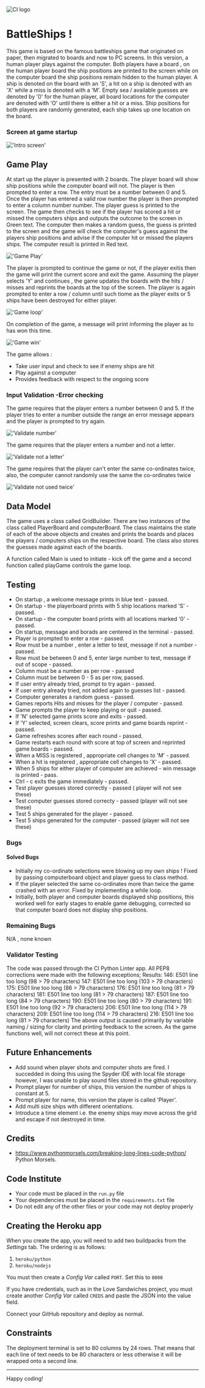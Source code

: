 ![CI logo](https://codeinstitute.s3.amazonaws.com/fullstack/ci_logo_small.png)

# BattleShips ! 
This game is based on the famous battleships game that originated on paper, then migrated to boards and now to PC screens. In this version, a human player plays against the computer. Both players have a board , on the human player board the ship positions are printed to the screen while on the computer board the ship positions remain hidden to the human player. 
A ship is denoted on the board with an 'S', a hit on a ship is denoted with an 'X' while a miss is denoted with a 'M'. Empty sea / available guesses are denoted by '0' for the human player, all board locations for the computer are denoted with 'O' until there is either a hit or a miss. 
Ship positions for both players are randomly generated, each ship takes up one location on the board. 

### Screen at game startup
!['Intro screen'](assets/images/intro.PNG)



## Game Play
At start up the player is presented with 2 boards. The player board will show ship positions while the computer board will not. The player is then prompted to enter a row. The entry must be a number between 0 and 5. Once the player has entered a valid row number the player is then prompted to enter a column number number. The player guess is printed to the screen. The game then checks to see if the player has scored a hit or missed the computers ships and outputs the outcome to the screen in Green text. 
The computer then makes a random guess, the guess is printed to the screen and the game will check the computer's guess against the players ship positions and advise if the computer hit or missed the players ships. The computer result is printed in Red text. 

!['Game Play'](assets/images/first_choice.PNG)

The player is prompted to continue the game or not, if the player exitis then the game will print the current score and exit the game. Assuming the player selects 'Y' and continues , the game updates the boards with the hits / misses and reprints the boards at the top of the screen. The player is again prompted to enter a row / column until such tiome as the player exits or 5 ships have been destroyed for either player.

!['Game loop'](assets/images/game_loop.PNG)

On completion of the game, a message will print informing the player as to has won this time. 

!['Game win'](assets/images/game_win.PNG)

The game allows :
* Take user input and check to see if enemy ships are hit
* Play against a computer
* Provides feedback with respect to the ongoing score

### Input Validation -Error checking
The game requires that the player enters a number between 0 and 5. If the player tries to enter a number outside the range an error message appears and the player is prompted to try again. 

!['Validate number'](assets/images/val1.PNG)

The game requires that the player enters a number and not a letter. 

!['Validate not a letter'](assets/images/val2.PNG)

The game requires that the player can't enter the same co-ordinates twice, also, the computer cannot randomly use the same the co-ordinates twice

!['Validate not used twice'](assets/images/val3.PNG)

## Data Model
The game uses a class called GridBuilder. There are two instances of the class called PlayerBoard and computerBoard. The class maintains the state of each of the above objects and creates and prints the boards and places the players / computers ships on the respective board. 
The class also stores the guesses made against each of the boards.

A function called Main is used to initiate - kick off the game and a second function called playGame controls the game loop. 

## Testing
* On startup , a welcome message prints in blue text - passed.
* On startup - the playerboard prints with 5 ship locations marked 'S' - passed.
* On startup - the computer board prints with all locations marked '0' - passed. 
* On startup, message and borads are centered in the terminal - passed.
* Player is prompted to enter a row - passed.
* Row must be a number , enter a letter to test, message if not a number - passed.
* Row must be between 0 and 5, enter large number to test, message if out of scope - passed. 
* Column must be a number as per row - passed
* Column must be between 0 - 5 as per row, passed.
* If user entry already tried, prompt to try again - passed.
* If user entry already tried, not added again to guesses list - passed.
* Computer generates a random guess - passed.
* Games reports Hits and misses for the player / computer - passed. 
* Game prompts the player to keep playing or quit - passed.
* If 'N' selected game prints score and exits - passed. 
* If 'Y' selected, screen clears, score prints and game boards reprint - passed. 
* Game refreshes scores after each round - passed. 
* Game restarts each round with score at top of screen and reprinted game boards - passed. 
* When a MISS is registered , appropriate cell changes to 'M' - passed.
* When a hit is registered , appropriate cell changes to 'X' - passed. 
* When 5 ships for either player of computer are achieved - win message is printed - pass. 
* Ctrl - c exits the game immediately - passed. 
* Test player guesses stored correctly - passed ( player will not see these)
* Test computer guesses stored correcty - passed (player will not see these)
* Test 5 ships generated for the player - passed.
* Test 5 ships generated for the computer - passed (player will not see these)

### Bugs
#### Solved Bugs
* Initially my co-ordinate selections were blowing up my own ships ! Fixed by passing computerboard object and player guess to class method.
* If the player selected the same co-ordinates more than twice the game crashed with an error. Fixed by implementing a while loop.
* Initially, both player and computer boards displayed ship positions, this worked well for early stages to enable game debugging, corrected so that computer board does not display ship positions.
### Remaining Bugs
N/A , none known
### Validator Testing
The code was passed through the CI Python Linter app. All PEP8 corrections were made with the following exceptions;
Results:
146: E501 line too long (98 > 79 characters)
147: E501 line too long (103 > 79 characters)
175: E501 line too long (86 > 79 characters)
176: E501 line too long (81 > 79 characters)
181: E501 line too long (81 > 79 characters)
187: E501 line too long (84 > 79 characters)
190: E501 line too long (80 > 79 characters)
191: E501 line too long (92 > 79 characters)
206: E501 line too long (114 > 79 characters)
209: E501 line too long (114 > 79 characters)
216: E501 line too long (81 > 79 characters)
The above output is caused primarily by variable naming / sizing for clarity and printing feedback to the screen. As the game functions well, will not correct these at this point. 

## Future Enhancements
* Add sound when player shots and computer shots are fired. I succedded in doing this using the Spyder IDE with local file storage however, I was unable to play sound files stored in the github repository.
* Prompt player for number of ships, this version the number of ships is constant at 5.
* Prompt player for name, this version the player is called 'Player'.
* Add multi size ships with different orientations.
* Introduce a time element i.e. the enemy ships may move across the grid and escape if not destroyed in time.

## Credits
* https://www.pythonmorsels.com/breaking-long-lines-code-python/  Python Morsels.


## Code Institute
* Your code must be placed in the `run.py` file
* Your dependencies must be placed in the `requirements.txt` file
* Do not edit any of the other files or your code may not deploy properly

## Creating the Heroku app

When you create the app, you will need to add two buildpacks from the _Settings_ tab. The ordering is as follows:

1. `heroku/python`
2. `heroku/nodejs`

You must then create a _Config Var_ called `PORT`. Set this to `8000`

If you have credentials, such as in the Love Sandwiches project, you must create another _Config Var_ called `CREDS` and paste the JSON into the value field.

Connect your GitHub repository and deploy as normal.

## Constraints

The deployment terminal is set to 80 columns by 24 rows. That means that each line of text needs to be 80 characters or less otherwise it will be wrapped onto a second line.

-----
Happy coding!
